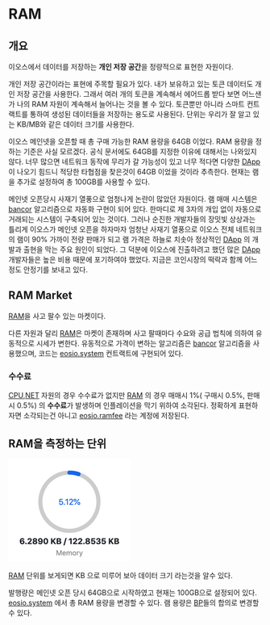 # RAM

## 개요

이오스에서 데이터를 저장하는 **개인 저장 공간**을 정량적으로 표현한 자원이다.

개인 저장 공간이라는 표현에 주목할 필요가 있다. 내가 보유하고 있는 토큰 데이터도 개인 저장 공간을 사용한다. 그래서 여러 개의 토큰을 계속해서 에어드롭 받다 보면 어느샌가 나의 RAM 자원이 계속해서 늘어나는 것을 볼 수 있다. 토큰뿐만 아니라 스마트 컨트랙트를 통하여 생성된 데이터들을 저장하는 용도로 사용된다. 단위는 우리가 잘 알고 있는 KB/MB와 같은 데이터 크기를 사용한다.

이오스 메인넷을 오픈할 때 총 구매 가능한 RAM 용량을 64GB 이었다. RAM 용량을 정하는 기준은 사실 모르겠다. 공식 문서에도 64GB를 지정한 이유에 대해서는 나와있지 않다. 너무 많으면 네트워크 동작에 무리가 갈 가능성이 있고 너무 적다면 다양한 [DApp](../d/dapp.md) 이 나오기 힘드니 적당한 타협점을 찾은것이 64GB 이었을 것이라 추측한다. 현재는 램을 추가로 설정하여 총 100GB를 사용할 수 있다.

메인넷 오픈당시 사재기 열풍으로 엄청나게 논란이 많았던 자원이다. 램 매매 시스템은 [bancor](../b/bancor.md) 알고리즘으로 자동화 구현이 되어 있다. 한마디로 제 3자의 개입 없이 자동으로 거래되는 시스템이 구축되어 있는 것이다. 그러나 순진한 개발자들의 장밋빛 상상과는 틀리게 이오스가 메인넷 오픈을 하자마자 엄청난 사재기 열풍으로 이오스 전체 네트워크의 램이 90% 가까이 전량 판매가 되고 램 가격은 하늘로 치솟아 정상적인 [DApp](../d/dapp.md) 의 개발과 출현을 막는 주요 원인이 되었다. 그 덕분에 이오스에 진출하려고 했던 많은 [DApp](../d/dapp.md) 개발자들은 높은 비용 때문에 포기하여야 했었다. 지금은 코인시장의 떡락과 함께 어느정도 안정기를 보내고 있다.

## RAM Market

[RAM](ram.md)을 사고 팔수 있는 마켓이다.

다른 자원과 달리 [RAM](ram.md)은 마켓이 존재하며 사고 팔때마다 수요와 공급 법칙에 의하여 유동적으로 시세가 변한다. 유동적으로 가격이 변하는 알고리즘은 [bancor](../b/bancor.md) 알고리즘을 사용했으며, 코드는 [eosio.system](../e/eosio.system.md) 컨트랙트에 구현되어 있다.

### 수수료

[CPU](../c/cpu.md),[NET](../n/net.md) 자원의 경우 수수료가 없지만 [RAM](ram.md) 의 경우 매매시 1%\( 구매시 0.5%, 판매시 0.5%\) 의 **수수료**가 발생하며 인플레이션을 막기 위하여 소각된다. 정확하게 표현하자면 소각되는건 아니고 [eosio.ramfee](../e/eosio.ramfee.md) 라는 계정에 저장된다. 

## RAM을 측정하는 단위

![ram \( site : eoscanner.io \)](../../.gitbook/assets/ram_resource.png)

​[RAM](ram.md) 단위를 보게되면 KB 으로 미루어 보아 데이터 크기 라는것을 알수 있다.

발행량은 메인넷 오픈 당시 64GB으로 시작하였고 현재는 100GB으로 설정되어 있다. [eosio.system](../e/eosio.system.md) 에서 총 RAM 용량을 변경할 수 있다. 램 용량은 [BP](../b/bp.md)들의 합의로 변경할 수 있다.

